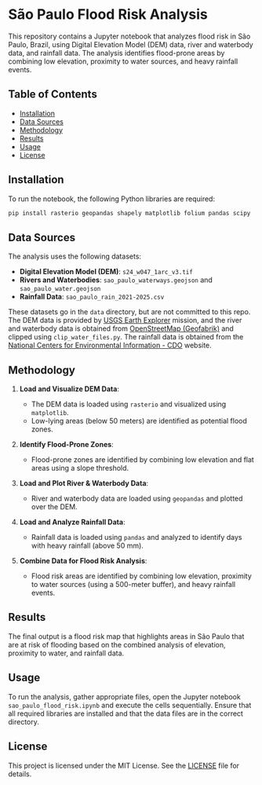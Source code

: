 # São Paulo Flood Risk Analysis

This repository contains a Jupyter notebook that analyzes flood risk in São Paulo, Brazil, using Digital Elevation Model (DEM) data, river and waterbody data, and rainfall data. The analysis identifies flood-prone areas by combining low elevation, proximity to water sources, and heavy rainfall events.

## Table of Contents
- [Installation](#installation)
- [Data Sources](#data-sources)
- [Methodology](#methodology)
- [Results](#results)
- [Usage](#usage)
- [License](#license)

## Installation

To run the notebook, the following Python libraries are required:

```bash
pip install rasterio geopandas shapely matplotlib folium pandas scipy
```

## Data Sources

The analysis uses the following datasets:
- **Digital Elevation Model (DEM)**: `s24_w047_1arc_v3.tif`
- **Rivers and Waterbodies**: `sao_paulo_waterways.geojson` and `sao_paulo_water.geojson`
- **Rainfall Data**: `sao_paulo_rain_2021-2025.csv`

These datasets go in the `data` directory, but are not committed to this repo.  The DEM data is provided by [USGS Earth Explorer](https://earthexplorer.usgs.gov/) mission, and the river and waterbody data is obtained from [OpenStreetMap (Geofabrik)](https://www.geofabrik.de/geofabrik/) and clipped using `clip_water_files.py`. The rainfall data is obtained from the [National Centers for Environmental Information - CDO](https://www.ncei.noaa.gov/cdo-web/) website.  

## Methodology

1. **Load and Visualize DEM Data**:
   - The DEM data is loaded using `rasterio` and visualized using `matplotlib`.
   - Low-lying areas (below 50 meters) are identified as potential flood zones.

2. **Identify Flood-Prone Zones**:
   - Flood-prone zones are identified by combining low elevation and flat areas using a slope threshold.

3. **Load and Plot River & Waterbody Data**:
   - River and waterbody data are loaded using `geopandas` and plotted over the DEM.

4. **Load and Analyze Rainfall Data**:
   - Rainfall data is loaded using `pandas` and analyzed to identify days with heavy rainfall (above 50 mm).

5. **Combine Data for Flood Risk Analysis**:
   - Flood risk areas are identified by combining low elevation, proximity to water sources (using a 500-meter buffer), and heavy rainfall events.

## Results

The final output is a flood risk map that highlights areas in São Paulo that are at risk of flooding based on the combined analysis of elevation, proximity to water, and rainfall data.

## Usage

To run the analysis, gather appropriate files, open the Jupyter notebook `sao_paulo_flood_risk.ipynb` and execute the cells sequentially. Ensure that all required libraries are installed and that the data files are in the correct directory.

## License

This project is licensed under the MIT License. See the [LICENSE](LICENSE) file for details. 
